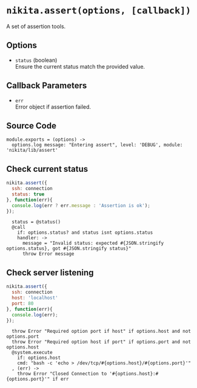 
# `nikita.assert(options, [callback])`

A set of assertion tools.

## Options

*   `status` (boolean)   
    Ensure the current status match the provided value.   

## Callback Parameters

*   `err`   
    Error object if assertion failed.   

## Source Code

    module.exports = (options) ->
      options.log message: "Entering assert", level: 'DEBUG', module: 'nikita/lib/assert'

## Check current status

```js
nikita.assert({
  ssh: connection   
  status: true
}, function(err){
  console.log(err ? err.message : 'Assertion is ok');
});
```

      status = @status()
      @call
        if: options.status? and status isnt options.status
        handler: ->
          message = "Invalid status: expected #{JSON.stringify options.status}, got #{JSON.stringify status}"
          throw Error message

## Check server listening

```js
nikita.assert({
  ssh: connection   
  host: 'localhost'
  port: 80
}, function(err){
  console.log(err);
});
```

      throw Error "Required option port if host" if options.host and not options.port
      throw Error "Required option host if port" if options.port and not options.host
      @system.execute
        if: options.host
        cmd: "bash -c 'echo > /dev/tcp/#{options.host}/#{options.port}'"
      , (err) ->
        throw Error "Closed Connection to '#{options.host}:#{options.port}'" if err
